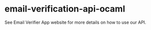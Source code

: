# email-verification-api-ocaml
See Email Verifier App website for more details on how to use our API.
